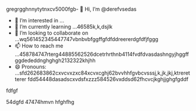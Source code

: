 gregrgghnnytytnxcv5000fgb- 👋 Hi, I’m @derefvsedas
- 👀 I’m interested in ...
- 🌱 I’m currently learning ...46585k,k,dsjlk
- 💞️ I’m looking to collaborate on ...wq561452345447747vbnbvbfggffgfdfddreererdgfdfjfggg
- 📫 How to reach me ...458784747rterg44885562526dcetrhrthnb4114fvdfdvasdashngyjhggffggdededdnghghgh2132322khjhh
- 😄 Pronouns: ...sfd262683862cxvcvxzxc84xcvxcghj62bvvhhfgvbcvsssj,k,jk,jkj,ktreretterer
fdd54448dasadscxvdsfxzzz584526vxddsd62fhcvcjkghjjghgfgddf
<!---uoui132qw4gjlkjilxbz45sdfxcv6xcvcfghhmjhgghghngbvdffddfggjk,,jkrthtfg
derefvsed/derefvsed is a ✨ special ✨ repository because its `README.md` (this fijmle) appears on your GitHub profile.dfhwerhytdasaaa5cvbvcbb2xcv
You can click the Preview link to take a look at your changes.xcv2393354adsghnghn
--->fdfgf
54dgfd
47474hmvn
hfghfhg

